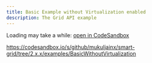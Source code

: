 ```yaml
---
title: Basic Example without Virtualization enabled
description: The Grid API example
---
```


Loading may take a while: [open in CodeSandbox](https://codesandbox.io/s/github/mukuljainx/smart-grid/tree/2.x.x/examples/BasicWithoutVirtualization)

https://codesandbox.io/s/github/mukuljainx/smart-grid/tree/2.x.x/examples/BasicWithoutVirtualization
